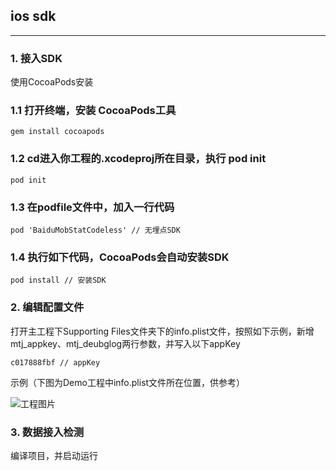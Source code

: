 ## ios sdk

------

### 1. 接入SDK

使用CocoaPods安装

### 1.1 打开终端，安装 CocoaPods工具

```
gem install cocoapods
```

### 1.2 cd进入你工程的.xcodeproj所在目录，执行 pod init

```
pod init
```

### 1.3 在podfile文件中，加入一行代码

```
pod 'BaiduMobStatCodeless' // 无埋点SDK
```

### 1.4 执行如下代码，CocoaPods会自动安装SDK

```
pod install // 安装SDK
```

### 2. 编辑配置文件

打开主工程下Supporting Files文件夹下的info.plist文件，按照如下示例，新增mtj_appkey、mtj_deubglog两行参数，并写入以下appKey

```
c017888fbf // appKey
```

示例（下图为Demo工程中info.plist文件所在位置，供参考）

![工程图片](/Users/young/codes/invest/docs/15_%E6%9D%82%E8%B0%88/%E7%9B%AE%E5%BD%95.png)

### 3. 数据接入检测


编译项目，并启动运行

